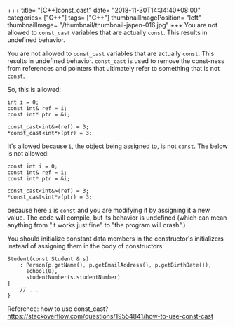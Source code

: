 +++
title= "[C++]const_cast"
date= "2018-11-30T14:34:40+08:00"
categories= ["C++"]
tags= ["C++"]
thumbnailImagePosition= "left"
thumbnailImage= "/thumbnail/thumbnail-japen-016.jpg"
+++
You are not allowed to `const_cast` variables that are actually `const`. This results in undefined behavior. 

<!--more-->

You are not allowed to `const_cast` variables that are actually `const`. This results in undefined behavior. `const_cast` is used to remove the const-ness from references and pointers that ultimately refer to something that is not `const`.

So, this is allowed:

    int i = 0;
    const int& ref = i;
    const int* ptr = &i;

    const_cast<int&>(ref) = 3;
    *const_cast<int*>(ptr) = 3;
    
It's allowed because `i`, the object being assigned to, is not `const`. The below is not allowed:

    const int i = 0;
    const int& ref = i;
    const int* ptr = &i;

    const_cast<int&>(ref) = 3;
    *const_cast<int*>(ptr) = 3;

because here `i` is `const` and you are modifying it by assigning it a new value. The code will compile, but its behavior is undefined (which can mean anything from "it works just fine" to "the program will crash".)

You should initialize constant data members in the constructor's initializers instead of assigning them in the body of constructors:

    Student(const Student & s) 
        : Person(p.getName(), p.getEmailAddress(), p.getBirthDate()),
          school(0),
          studentNumber(s.studentNumber)
    {
        // ...
    }


Reference: how to use const_cast?  
https://stackoverflow.com/questions/19554841/how-to-use-const-cast